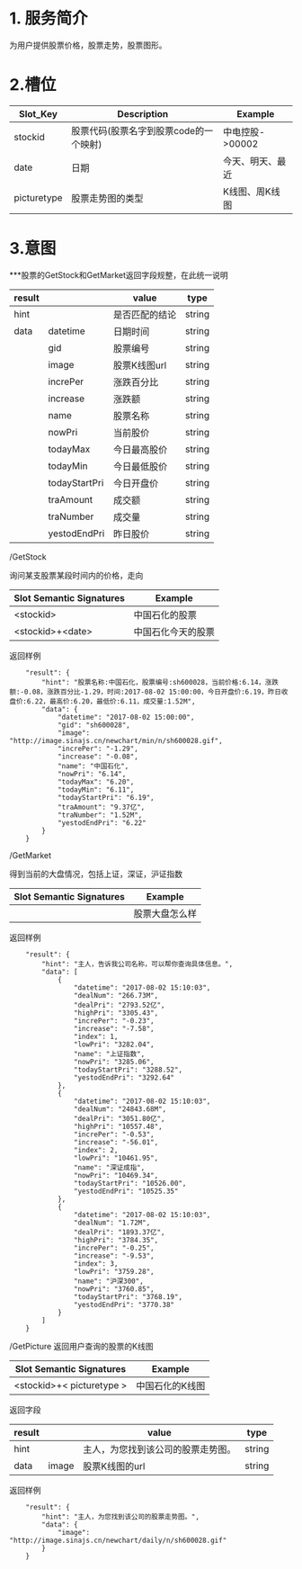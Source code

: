 # 1. 服务简介

为用户提供股票价格，股票走势，股票图形。

# 2.槽位

| **Slot\_Key** | **Description** | **Example** |
| --- | --- | --- |
| stockid | 股票代码\(股票名字到股票code的一个映射\) | 中电控股-&gt;00002 |
| date | 日期 | 今天、明天、最近 |
| picturetype | 股票走势图的类型 | K线图、周K线图 |

# 3.意图

\*\*\*股票的GetStock和GetMarket返回字段规整，在此统一说明

| **result** |  | **value** | **type** |
| --- | --- | --- | --- |
| hint |  | 是否匹配的结论 | string |
| data | datetime | 日期时间 | string |
|  | gid | 股票编号 | string |
|  | image | 股票K线图url | string |
|  | increPer | 涨跌百分比 |  string|
|  | increase | 涨跌额 | string |
|  | name | 股票名称 | string |
|  |  nowPri| 当前股价 | string |
|  | todayMax |今日最高股价  |string  |
|  | todayMin | 今日最低股价 | string |
|  | todayStartPri |今日开盘价  |  string|
|  |  traAmount|  成交额| string |
|  |  traNumber|  成交量|  string|
|  | yestodEndPri |  昨日股价| string |

\/GetStock

询问某支股票某段时间内的价格，走向

| **Slot Semantic Signatures** | **Example** |
| --- | --- |
| &lt;stockid&gt; | 中国石化的股票 |
| &lt;stockid&gt;+&lt;date&gt; | 中国石化今天的股票 |

返回样例

```
    "result": {
        "hint": "股票名称:中国石化，股票编号:sh600028，当前价格:6.14，涨跌额:-0.08，涨跌百分比-1.29，时间:2017-08-02 15:00:00，今日开盘价:6.19，昨日收盘价:6.22，最高价:6.20，最低价:6.11，成交量:1.52M",
        "data": {
            "datetime": "2017-08-02 15:00:00",
            "gid": "sh600028",
            "image": "http://image.sinajs.cn/newchart/min/n/sh600028.gif",
            "increPer": "-1.29",
            "increase": "-0.08",
            "name": "中国石化",
            "nowPri": "6.14",
            "todayMax": "6.20",
            "todayMin": "6.11",
            "todayStartPri": "6.19",
            "traAmount": "9.37亿",
            "traNumber": "1.52M",
            "yestodEndPri": "6.22"
        }
    }
```

\/GetMarket

得到当前的大盘情况，包括上证，深证，沪证指数

| **Slot Semantic Signatures** | **Example** |
| --- | --- |
|  | 股票大盘怎么样 |

返回样例

```
    "result": {
        "hint": "主人，告诉我公司名称，可以帮你查询具体信息。",
        "data": [
            {
                "datetime": "2017-08-02 15:10:03",
                "dealNum": "266.73M",
                "dealPri": "2793.52亿",
                "highPri": "3305.43",
                "increPer": "-0.23",
                "increase": "-7.58",
                "index": 1,
                "lowPri": "3282.04",
                "name": "上证指数",
                "nowPri": "3285.06",
                "todayStartPri": "3288.52",
                "yestodEndPri": "3292.64"
            },
            {
                "datetime": "2017-08-02 15:10:03",
                "dealNum": "24843.68M",
                "dealPri": "3051.80亿",
                "highPri": "10557.48",
                "increPer": "-0.53",
                "increase": "-56.01",
                "index": 2,
                "lowPri": "10461.95",
                "name": "深证成指",
                "nowPri": "10469.34",
                "todayStartPri": "10526.00",
                "yestodEndPri": "10525.35"
            },
            {
                "datetime": "2017-08-02 15:10:03",
                "dealNum": "1.72M",
                "dealPri": "1893.37亿",
                "highPri": "3784.35",
                "increPer": "-0.25",
                "increase": "-9.53",
                "index": 3,
                "lowPri": "3759.28",
                "name": "沪深300",
                "nowPri": "3760.85",
                "todayStartPri": "3768.19",
                "yestodEndPri": "3770.38"
            }
        ]
    }
```

\/GetPicture
返回用户查询的股票的K线图

| **Slot Semantic Signatures** | **Example** |
| --- | --- |
| &lt;stockid&gt;+&lt; picturetype &gt; | 中国石化的K线图 |

返回字段

| **result** |  | **value** | **type** |
| --- | --- | --- | --- |
| hint |  | 主人，为您找到该公司的股票走势图。 | string |
| data | image | 股票K线图的url | string |

返回样例

```
    "result": {
        "hint": "主人，为您找到该公司的股票走势图。",
        "data": {
            "image": "http://image.sinajs.cn/newchart/daily/n/sh600028.gif"
        }
    }
```


